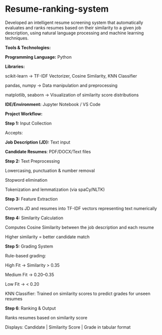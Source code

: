 # Resume-ranking-system

Developed an intelligent resume screening system that automatically evaluates and ranks resumes based on their similarity to a given job description, using natural language processing and machine learning techniques.

**Tools & Technologies:**

**Programming Language:** Python

**Libraries:**

scikit-learn → TF-IDF Vectorizer, Cosine Similarity, KNN Classifier

pandas, numpy → Data manipulation and preprocessing

matplotlib, seaborn  → Visualization of similarity score distributions

**IDE/Environment:** Jupyter Notebook / VS Code

**Project Workflow:**

**Step 1:** Input Collection

Accepts:

  **Job Description (JD):** Text input

  **Candidate Resumes**: PDF/DOCX/Text files

**Step 2:** Text Preprocessing

Lowercasing, punctuation & number removal

Stopword elimination

Tokenization and lemmatization (via spaCy/NLTK)

**Step 3:** Feature Extraction

Converts JD and resumes into TF-IDF vectors representing text numerically

**Step 4:** Similarity Calculation

Computes Cosine Similarity between the job description and each resume

Higher similarity = better candidate match

**Step 5:** Grading System

Rule-based grading:

High Fit → Similarity > 0.35

Medium Fit → 0.20–0.35

Low Fit → < 0.20

KNN Classifier: Trained on similarity scores to predict grades for unseen resumes

**Step 6**: Ranking & Output

Ranks resumes based on similarity score

Displays:
Candidate | Similarity Score | Grade in tabular format
